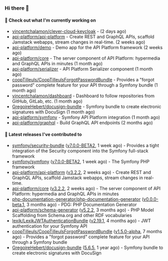 ### Hi there 👋

#### 👷 Check out what I'm currently working on

- [vincentchalamon/clever-cloud-keycloak](https://github.com/vincentchalamon/clever-cloud-keycloak) -  (2 days ago)
- [api-platform/api-platform](https://github.com/api-platform/api-platform) - Create REST and GraphQL APIs, scaffold Jamstack webapps, stream changes in real-time. (2 weeks ago)
- [api-platform/demo](https://github.com/api-platform/demo) - Demo app for the API Platform framework (2 weeks ago)
- [api-platform/core](https://github.com/api-platform/core) - The server component of API Platform: hypermedia and GraphQL APIs in minutes (1 month ago)
- [api-platform/serializer](https://github.com/api-platform/serializer) - API Platform Serializer component (1 month ago)
- [coopTilleuls/CoopTilleulsForgotPasswordBundle](https://github.com/coopTilleuls/CoopTilleulsForgotPasswordBundle) - Provides a &#34;forgot password&#34; complete feature for your API through a Symfony bundle (1 month ago)
- [vincentchalamon/dashboard](https://github.com/vincentchalamon/dashboard) - Dashboard to follow repositories from GitHub, GitLab, etc. (1 month ago)
- [GregoireHebert/docusign-bundle](https://github.com/GregoireHebert/docusign-bundle) - Symfony bundle to create electronic signatures with DocuSign (1 month ago)
- [api-platform/symfony](https://github.com/api-platform/symfony) - Symfony API Platform integration (1 month ago)
- [api-platform/graphql](https://github.com/api-platform/graphql) - Build GraphQL API endpoints (2 months ago)

#### 🔭 Latest releases I've contributed to

- [symfony/security-bundle](https://github.com/symfony/security-bundle) ([v7.0.0-BETA2](https://github.com/symfony/security-bundle/releases/tag/v7.0.0-BETA2), 1 week ago) - Provides a tight integration of the Security component into the Symfony full-stack framework
- [symfony/symfony](https://github.com/symfony/symfony) ([v7.0.0-BETA2](https://github.com/symfony/symfony/releases/tag/v7.0.0-BETA2), 1 week ago) - The Symfony PHP framework
- [api-platform/api-platform](https://github.com/api-platform/api-platform) ([v3.2.2](https://github.com/api-platform/api-platform/releases/tag/v3.2.2), 2 weeks ago) - Create REST and GraphQL APIs, scaffold Jamstack webapps, stream changes in real-time.
- [api-platform/core](https://github.com/api-platform/core) ([v3.2.2](https://github.com/api-platform/core/releases/tag/v3.2.2), 2 weeks ago) - The server component of API Platform: hypermedia and GraphQL APIs in minutes
- [php-documentation-generator/php-documentation-generator](https://github.com/php-documentation-generator/php-documentation-generator) ([v0.0.0-beta.1](https://github.com/php-documentation-generator/php-documentation-generator/releases/tag/v0.0.0-beta.1), 3 months ago) - PDG: PHP Documentation Generator
- [api-platform/schema-generator](https://github.com/api-platform/schema-generator) ([v5.2.2](https://github.com/api-platform/schema-generator/releases/tag/v5.2.2), 3 months ago) - PHP Model Scaffolding from Schema.org and other RDF vocabularies
- [lexik/LexikJWTAuthenticationBundle](https://github.com/lexik/LexikJWTAuthenticationBundle) ([v2.19.1](https://github.com/lexik/LexikJWTAuthenticationBundle/releases/tag/v2.19.1), 4 months ago) - JWT authentication for your Symfony API
- [coopTilleuls/CoopTilleulsForgotPasswordBundle](https://github.com/coopTilleuls/CoopTilleulsForgotPasswordBundle) ([v1.5.0-alpha](https://github.com/coopTilleuls/CoopTilleulsForgotPasswordBundle/releases/tag/v1.5.0-alpha), 7 months ago) - Provides a &#34;forgot password&#34; complete feature for your API through a Symfony bundle
- [GregoireHebert/docusign-bundle](https://github.com/GregoireHebert/docusign-bundle) ([5.6.5](https://github.com/GregoireHebert/docusign-bundle/releases/tag/5.6.5), 1 year ago) - Symfony bundle to create electronic signatures with DocuSign

